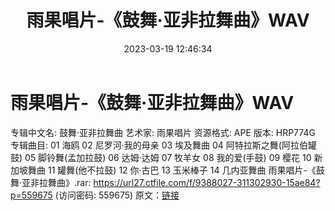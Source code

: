 ﻿---
title: 雨果唱片-《鼓舞·亚非拉舞曲》WAV
date: 2023-03-19 12:46:34
categories: 古典音乐、新世纪、纯音雅乐
tags: 纯音雅乐
---
# 雨果唱片-《鼓舞·亚非拉舞曲》WAV

专辑中文名: 鼓舞·亚非拉舞曲
艺术家: 雨果唱片
资源格式: APE
版本: HRP774G
专辑曲目:
01 海鸥
02 尼罗河·我的母亲
03 埃及舞曲
04 阿特拉斯之舞(阿拉伯罐鼓)
05 脚铃舞(孟加拉鼓)
06 达姆·达姆
07 牧羊女
08 我的爱(手鼓)
09 樱花
10 新加坡舞曲
11 罐舞(他不拉鼓)
12 你·古巴
13 玉米棒子
14 几内亚舞曲
雨果唱片-《鼓舞·亚非拉舞曲》.rar: https://url27.ctfile.com/f/9388027-311302930-15ae84?p=559675
(访问密码: 559675)
原文：[链接](https://blog.sina.com.cn/s/blog_1647c7e760103111k.html)